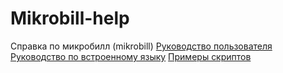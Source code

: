 # Mikrobill-help
Справка по микробилл (mikrobill)
[Руководство пользователя](MikroBILL_Help.md)
[Руководство по встроенному языку](Description.md)
[Примеры скриптов](Examples.md)
